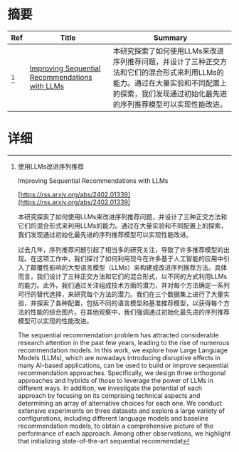 # 摘要

| Ref | Title | Summary |
| --- | --- | --- |
| [^1] | [Improving Sequential Recommendations with LLMs](https://rss.arxiv.org/abs/2402.01339) | 本研究探索了如何使用LLMs来改进序列推荐问题，并设计了三种正交方法和它们的混合形式来利用LLMs的能力。通过在大量实验和不同配置上的探索，我们发现通过初始化最先进的序列推荐模型可以实现性能改进。 |

# 详细

[^1]: 使用LLMs改进序列推荐

    Improving Sequential Recommendations with LLMs

    [https://rss.arxiv.org/abs/2402.01339](https://rss.arxiv.org/abs/2402.01339)

    本研究探索了如何使用LLMs来改进序列推荐问题，并设计了三种正交方法和它们的混合形式来利用LLMs的能力。通过在大量实验和不同配置上的探索，我们发现通过初始化最先进的序列推荐模型可以实现性能改进。

    

    过去几年，序列推荐问题引起了相当多的研究关注，导致了许多推荐模型的出现。在这项工作中，我们探讨了如何利用现今在许多基于人工智能的应用中引入了颠覆性影响的大型语言模型（LLMs）来构建或改进序列推荐方法。具体而言，我们设计了三种正交方法和它们的混合形式，以不同的方式利用LLMs的能力。此外，我们通过关注组成技术方面的潜力，并对每个方法确定一系列可行的替代选择，来研究每个方法的潜力。我们在三个数据集上进行了大量实验，并探索了各种配置，包括不同的语言模型和基准推荐模型，以获得每个方法的性能的综合图片。在其他观察中，我们强调通过初始化最先进的序列推荐模型可以实现的性能改进。

    The sequential recommendation problem has attracted considerable research attention in the past few years, leading to the rise of numerous recommendation models. In this work, we explore how Large Language Models (LLMs), which are nowadays introducing disruptive effects in many AI-based applications, can be used to build or improve sequential recommendation approaches. Specifically, we design three orthogonal approaches and hybrids of those to leverage the power of LLMs in different ways. In addition, we investigate the potential of each approach by focusing on its comprising technical aspects and determining an array of alternative choices for each one. We conduct extensive experiments on three datasets and explore a large variety of configurations, including different language models and baseline recommendation models, to obtain a comprehensive picture of the performance of each approach. Among other observations, we highlight that initializing state-of-the-art sequential recommendat
    

